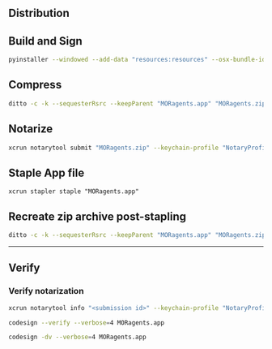 ## Distribution

## Build and Sign
```sh
pyinstaller --windowed --add-data "resources:resources" --osx-bundle-identifier "com.liquidtensor.moragents" --codesign-identity "Developer ID Application: Liquid Tensor LLC (ZQN244GMTD)" --name="MORagents" --icon="images/moragents.icns" --osx-entitlements-file "build_assets/macOS/MORagents.entitlements" main.py
```

## Compress
```sh
ditto -c -k --sequesterRsrc --keepParent "MORagents.app" "MORagents.zip"
````

## Notarize
```sh
xcrun notarytool submit "MORagents.zip" --keychain-profile "NotaryProfile" --wait
```

## Staple App file
```shell
xcrun stapler staple "MORagents.app"
```

## Recreate zip archive post-stapling
```sh
ditto -c -k --sequesterRsrc --keepParent "MORagents.app" "MORagents.zip"
````

---

## Verify

### Verify notarization
```sh
xcrun notarytool info "<submission id>" --keychain-profile "NotaryProfile"  
```

```sh
codesign --verify --verbose=4 MORagents.app

codesign -dv --verbose=4 MORagents.app
```
